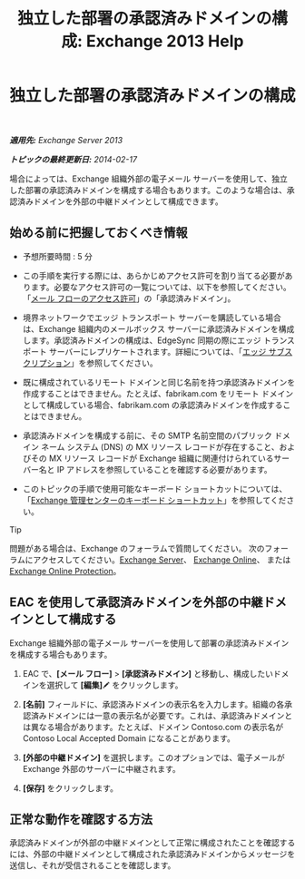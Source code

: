 ﻿---
title: '独立した部署の承認済みドメインの構成: Exchange 2013 Help'
TOCTitle: 独立した部署の承認済みドメインの構成
ms:assetid: bc95dbdc-3669-4c06-ab94-90093bc0dbfd
ms:mtpsurl: https://technet.microsoft.com/ja-jp/library/JJ657491(v=EXCHG.150)
ms:contentKeyID: 49896445
ms.date: 04/24/2018
mtps_version: v=EXCHG.150
ms.translationtype: HT
---

# 独立した部署の承認済みドメインの構成

 

_**適用先:** Exchange Server 2013_

_**トピックの最終更新日:** 2014-02-17_

場合によっては、Exchange 組織外部の電子メール サーバーを使用して、独立した部署の承認済みドメインを構成する場合もあります。このような場合は、承認済みドメインを外部の中継ドメインとして構成できます。

## 始める前に把握しておくべき情報

  - 予想所要時間 : 5 分

  - この手順を実行する際には、あらかじめアクセス許可を割り当てる必要があります。必要なアクセス許可の一覧については、以下を参照してください。「[メール フローのアクセス許可](mail-flow-permissions-exchange-2013-help.md)」の「承認済みドメイン」。

  - 境界ネットワークでエッジ トランスポート サーバーを購読している場合は、Exchange 組織内のメールボックス サーバーに承認済みドメインを構成します。承認済みドメインの構成は、EdgeSync 同期の際にエッジ トランスポート サーバーにレプリケートされます。詳細については、「[エッジ サブスクリプション](edge-subscriptions-exchange-2013-help.md)」を参照してください。

  - 既に構成されているリモート ドメインと同じ名前を持つ承認済みドメインを作成することはできません。たとえば、fabrikam.com をリモート ドメインとして構成している場合、fabrikam.com の承認済みドメインを作成することはできません。

  - 承認済みドメインを構成する前に、その SMTP 名前空間のパブリック ドメイン ネーム システム (DNS) の MX リソース レコードが存在すること、およびその MX リソース レコードが Exchange 組織に関連付けられているサーバー名と IP アドレスを参照していることを確認する必要があります。

  - このトピックの手順で使用可能なキーボード ショートカットについては、「[Exchange 管理センターのキーボード ショートカット](keyboard-shortcuts-in-the-exchange-admin-center-exchange-online-protection-help.md)」を参照してください。


> [!TIP]
> 問題がある場合は、Exchange のフォーラムで質問してください。 次のフォーラムにアクセスしてください。<A href="https://go.microsoft.com/fwlink/p/?linkid=60612">Exchange Server</A>、 <A href="https://go.microsoft.com/fwlink/p/?linkid=267542">Exchange Online</A>、 または <A href="https://go.microsoft.com/fwlink/p/?linkid=285351">Exchange Online Protection</A>。



## EAC を使用して承認済みドメインを外部の中継ドメインとして構成する

Exchange 組織外部の電子メール サーバーを使用して部署の承認済みドメインを構成する場合もあります。

1.  EAC で、**\[メール フロー\]** \> **\[承認済みドメイン\]** と移動し、構成したいドメインを選択して **\[編集\]**![編集アイコン](images/Bb124582.6f53ccb2-1f13-4c02-bea0-30690e6ea71d(EXCHG.150).gif "編集アイコン") をクリックします。

2.  **\[名前\]** フィールドに、承認済みドメインの表示名を入力します。組織の各承認済みドメインには一意の表示名が必要です。これは、承認済みドメインとは異なる場合があります。たとえば、ドメイン Contoso.com の表示名が Contoso Local Accepted Domain になることがあります。

3.  **\[外部の中継ドメイン\]** を選択します。このオプションでは、電子メールが Exchange 外部のサーバーに中継されます。

4.  **\[保存\]** をクリックします。

## 正常な動作を確認する方法

承認済みドメインが外部の中継ドメインとして正常に構成されたことを確認するには、外部の中継ドメインとして構成された承認済みドメインからメッセージを送信し、それが受信されることを確認します。

